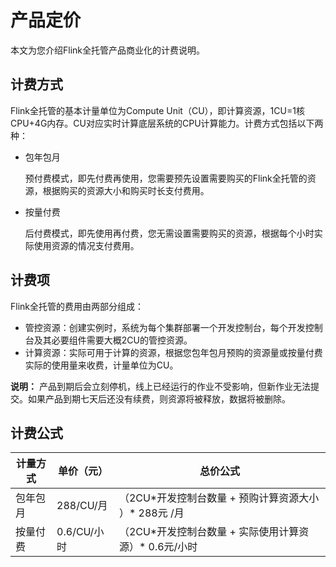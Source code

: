 # 产品定价

本文为您介绍Flink全托管产品商业化的计费说明。

## 计费方式

Flink全托管的基本计量单位为Compute Unit（CU），即计算资源，1CU=1核CPU+4G内存。CU对应实时计算底层系统的CPU计算能力。计费方式包括以下两种：

-   包年包月

    预付费模式，即先付费再使用，您需要预先设置需要购买的Flink全托管的资源，根据购买的资源大小和购买时长支付费用。

-   按量付费

    后付费模式，即先使用再付费，您无需设置需要购买的资源，根据每个小时实际使用资源的情况支付费用。


## 计费项

Flink全托管的费用由两部分组成：

-   管控资源：创建实例时，系统为每个集群部署一个开发控制台，每个开发控制台及其必要组件需要大概2CU的管控资源。
-   计算资源：实际可用于计算的资源，根据您包年包月预购的资源量或按量付费实际的使用量来收费，计量单位为CU。

**说明：** 产品到期后会立刻停机，线上已经运行的作业不受影响，但新作业无法提交。如果产品到期七天后还没有续费，则资源将被释放，数据将被删除。

## 计费公式

|计量方式|单价（元）|总价公式|
|----|-----|----|
|包年包月|288/CU/月|（2CU\*开发控制台数量 + 预购计算资源大小 ）\* 288元 /月|
|按量付费|0.6/CU/小时|（2CU\*开发控制台数量 + 实际使用计算资源）\* 0.6元/小时|

